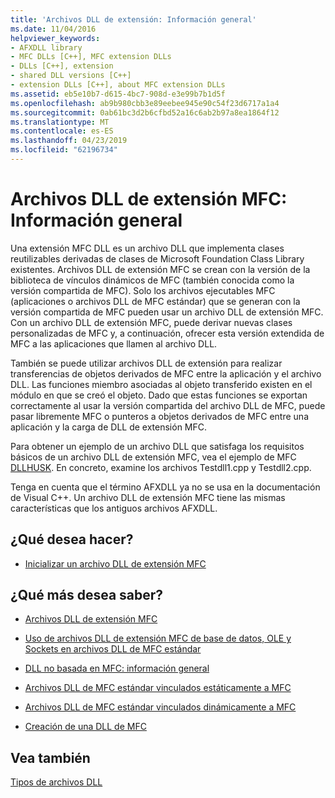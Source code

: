 ```yaml
---
title: 'Archivos DLL de extensión: Información general'
ms.date: 11/04/2016
helpviewer_keywords:
- AFXDLL library
- MFC DLLs [C++], MFC extension DLLs
- DLLs [C++], extension
- shared DLL versions [C++]
- extension DLLs [C++], about MFC extension DLLs
ms.assetid: eb5e10b7-d615-4bc7-908d-e3e99b7b1d5f
ms.openlocfilehash: ab9b980cbb3e89eebee945e90c54f23d6717a1a4
ms.sourcegitcommit: 0ab61bc3d2b6cfbd52a16c6ab2b97a8ea1864f12
ms.translationtype: MT
ms.contentlocale: es-ES
ms.lasthandoff: 04/23/2019
ms.locfileid: "62196734"
---
```

# <a name="mfc-extension-dlls-overview"></a>Archivos DLL de extensión MFC: Información general

Una extensión MFC DLL es un archivo DLL que implementa clases reutilizables derivadas de clases de Microsoft Foundation Class Library existentes. Archivos DLL de extensión MFC se crean con la versión de la biblioteca de vínculos dinámicos de MFC (también conocida como la versión compartida de MFC). Solo los archivos ejecutables MFC (aplicaciones o archivos DLL de MFC estándar) que se generan con la versión compartida de MFC pueden usar un archivo DLL de extensión MFC. Con un archivo DLL de extensión MFC, puede derivar nuevas clases personalizadas de MFC y, a continuación, ofrecer esta versión extendida de MFC a las aplicaciones que llamen al archivo DLL.

También se puede utilizar archivos DLL de extensión para realizar transferencias de objetos derivados de MFC entre la aplicación y el archivo DLL. Las funciones miembro asociadas al objeto transferido existen en el módulo en que se creó el objeto. Dado que estas funciones se exportan correctamente al usar la versión compartida del archivo DLL de MFC, puede pasar libremente MFC o punteros a objetos derivados de MFC entre una aplicación y la carga de DLL de extensión MFC.

Para obtener un ejemplo de un archivo DLL que satisfaga los requisitos básicos de un archivo DLL de extensión MFC, vea el ejemplo de MFC [DLLHUSK](https://github.com/Microsoft/VCSamples/tree/master/VC2010Samples/MFC/advanced/dllhusk). En concreto, examine los archivos Testdll1.cpp y Testdll2.cpp.

Tenga en cuenta que el término AFXDLL ya no se usa en la documentación de Visual C++. Un archivo DLL de extensión MFC tiene las mismas características que los antiguos archivos AFXDLL.

## <a name="what-do-you-want-to-do"></a>¿Qué desea hacer?

- [Inicializar un archivo DLL de extensión MFC](run-time-library-behavior.md#initializing-extension-dlls)

## <a name="what-do-you-want-to-know-more-about"></a>¿Qué más desea saber?

- [Archivos DLL de extensión MFC](extension-dlls.md)

- [Uso de archivos DLL de extensión MFC de base de datos, OLE y Sockets en archivos DLL de MFC estándar](using-database-ole-and-sockets-extension-dlls-in-regular-dlls.md)

- [DLL no basada en MFC: información general](non-mfc-dlls-overview.md)

- [Archivos DLL de MFC estándar vinculados estáticamente a MFC](regular-dlls-statically-linked-to-mfc.md)

- [Archivos DLL de MFC estándar vinculados dinámicamente a MFC](regular-dlls-dynamically-linked-to-mfc.md)

- [Creación de una DLL de MFC](../mfc/reference/mfc-dll-wizard.md)

## <a name="see-also"></a>Vea también

[Tipos de archivos DLL](kinds-of-dlls.md)
